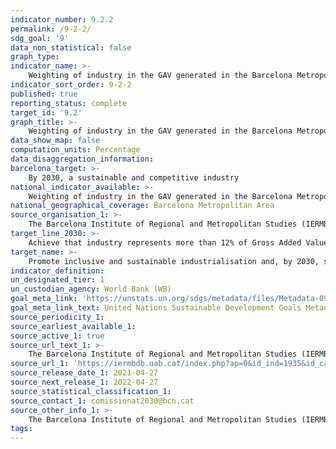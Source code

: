 ```yaml
---
indicator_number: 9.2.2
permalink: /9-2-2/
sdg_goal: '9'
data_non_statistical: false
graph_type: 
indicator_name: >-
    Weighting of industry in the GAV generated in the Barcelona Metropolitan Area
indicator_sort_order: 9-2-2
published: true
reporting_status: complete
target_id: '9.2'
graph_title: >-
    Weighting of industry in the GAV generated in the Barcelona Metropolitan Area
data_show_map: false
computation_units: Percentage
data_disaggregation_information:
barcelona_target: >-
    By 2030, a sustainable and competitive industry
national_indicator_available: >-
    Weighting of industry in the GAV generated in the Barcelona Metropolitan Area
national_geographical_coverage: Barcelona Metropolitan Area
source_organisation_1: >-
    The Barcelona Institute of Regional and Metropolitan Studies (IERMB)
target_line_2030: >-
    Achieve that industry represents more than 12% of Gross Added Value generated in the Barcelona Metropolitan Area
target_name: >-
    Promote inclusive and sustainable industrialisation and, by 2030, significantly raise industry’s share of employment and gross domestic product, in line with national circumstances, and double its share in the least developed countries
indicator_definition:
un_designated_tier: 1
un_custodian_agency: World Bank (WB)
goal_meta_link: 'https://unstats.un.org/sdgs/metadata/files/Metadata-09-02-02.pdf'
goal_meta_link_text: United Nations Sustainable Development Goals Metadata (pdf 894kB)
source_periodicity_1: 
source_earliest_available_1: 
source_active_1: true
source_url_text_1: >-
    The Barcelona Institute of Regional and Metropolitan Studies (IERMB)
source_url_1: 'https://iermbdb.uab.cat/index.php?ap=0&id_ind=1935&id_cat=301'
source_release_date_1: 2021-04-27
source_next_release_1: 2022-04-27
source_statistical_classification_1: 
source_contact_1: comissionat2030@bcn.cat
source_other_info_1: >-
    The Barcelona Institute of Regional and Metropolitan Studies (IERMB)
tags:
---
```

